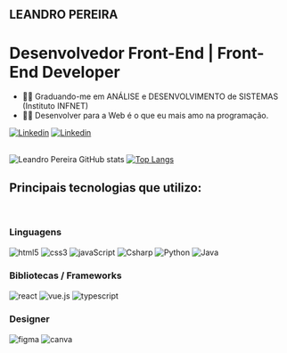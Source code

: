 ## LEANDRO PEREIRA
# Desenvolvedor Front-End | Front-End Developer
 
- 👨‍🎓 Graduando-me em ANÁLISE e DESENVOLVIMENTO de SISTEMAS (Instituto INFNET)
- 👨‍💻 Desenvolver para a Web é o que eu mais amo na programação.


[![Linkedin](https://img.shields.io/badge/LinkedIn-0077B5?style=for-the-badge&logo=linkedin&logoColor=white)](https://www.linkedin.com/in/devleandropereira/) 
[![Linkedin](https://img.shields.io/badge/Gmail-D14836?style=for-the-badge&logo=gmail&logoColor=white)](https://www.contatoleandrodev@gmail.com/) 


<br> ![Leandro Pereira GitHub stats](https://github-readme-stats.vercel.app/api?username=leandropereira-dev&show_icons=true&theme=tokyonight)
[![Top Langs](https://github-readme-stats.vercel.app/api/top-langs/?username=leandropereira-dev&layout=compact)](https://github.com/leandropereira-dev/github-readme-stats) 


## Principais tecnologias que utilizo:
<div style="display: inline_block"><br/> 
           

### Linguagens
<img align="center" alt="html5" src="https://img.shields.io/badge/HTML5-E34F26?style=for-the-badge&logo=html5&logoColor=white"/>
<img align="center" alt="css3" src="https://img.shields.io/badge/CSS3-1572B6?style=for-the-badge&logo=css3&logoColor=white"/>
<img align="center" alt="javaScript" src="https://img.shields.io/badge/JavaScript-F7DF1E?style=for-the-badge&logo=javascript&logoColor=black"/>
<img align="center" alt="Csharp" src="https://img.shields.io/badge/C%23-239120?style=for-the-badge&logo=c-sharp&logoColor=white"/>
<img align="center" alt="Python" src="https://img.shields.io/badge/Python-14354C?style=for-the-badge&logo=python&logoColor=white"/>
<img align="center" alt="Java" src="https://img.shields.io/badge/Java-ED8B00?style=for-the-badge&logo=openjdk&logoColor=white"/>


### Bibliotecas / Frameworks
<img align="center" alt="react" src="https://img.shields.io/badge/React-20232A?style=for-the-badge&logo=react&logoColor=61DAFB"/>           
<img align="center" alt="vue.js" src="https://img.shields.io/badge/Vue.js-35495E?style=for-the-badge&logo=vue.js&logoColor=4FC08D"/>
<img align="center" alt="typescript" src="https://img.shields.io/badge/TypeScript-007ACC?style=for-the-badge&logo=typescript&logoColor=white"/>    

### Designer 
<img align="center" alt="figma" src="https://img.shields.io/badge/Figma-F24E1E?style=for-the-badge&logo=figma&logoColor=white"/>
<img align="center" alt="canva" src="https://img.shields.io/badge/Canva-%2300C4CC.svg?&style=for-the-badge&logo=Canva&logoColor=white"/> 

</div><br/>



           
          
